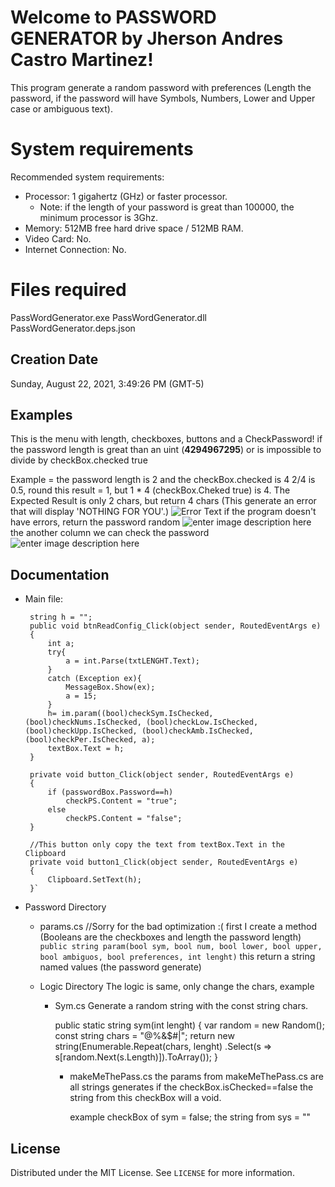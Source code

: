 # Welcome to PASSWORD GENERATOR by Jherson Andres Castro Martinez!

This program generate a random password with preferences (Length the password, if the password will have Symbols, Numbers, Lower and Upper case or ambiguous text).
 

# System requirements
Recommended system requirements:
 -   Processor: 1 gigahertz (GHz) or faster processor.	
	 - Note: if the length of your password is great than 100000, the minimum processor is 3Ghz.
 -   Memory: 512MB free hard drive space / 512MB RAM.
 -   Video Card: No.
 -   Internet Connection: No.
# Files required

PassWordGenerator.exe
PassWordGenerator.dll
PassWordGenerator.deps.json

## Creation Date

‎Sunday, ‎August ‎22, ‎2021, ‏‎3:49:26 PM (GMT-5)

## Examples
This is the menu with length, checkboxes, buttons and a CheckPassword!
if the password length is great than an uint (**4294967295**) or is impossible to divide by checkBox.checked true

Example = the password length is 2 and the checkBox.checked is 4
2/4 is 0.5, round this result = 1, but 1 * 4 (checkBox.Cheked true) is 4.
The Expected Result is only 2 chars, but return 4 chars (This generate an error that will display 'NOTHING FOR YOU'.)
![Error Text](https://lh3.googleusercontent.com/Bt1gwBas0xVsd3SQvEqRVX-7xHhoq0UeeWl9sqqhePZsYo4bqX-30JsSgdrA2InwpGf_La_qAlwMAMpPLAAEQOz3cuNCrX_X1t8lZSTHKhWEtjKpXFAl-zmQDgmkhE4P7RqVUEyeX0NY3Ba2TY_BT_HpOu-sV8YQUSmL-pxcc-k2q6GS7Bs2_v2dRU_oikzpPNaHqDgG9cn00LcMUUT108v5b9djQxdmX3uNs3C9-soLHstvkGw6w7-4sEqABwhoT0psvySJi91OVF3y9OysxR0zG2eY3Zi98zZixTX1bHkEIcKk5xrurdw7_q9iUyz4Qlw8Lk0ECQTglDfp5M1mAzz-wGZifnONm7NBQ2vbyo0dAX4X9BC_NBYaqeHBKL_bCl_olpGdRSDGND80gH55Pj-AuE7z6gDv7oO9dylmnsdSO2ySEEAaMRmbUNoFRSOP4OiRZKMX7bmq9xgDIACKotqP0eEDKKmZtxo9FpWf0PjV5KGJN6lXgqPqXJtHcNMzn5D8w_yJst9ThdsDuzi-88RE5XpQQAC0aGc04IJUfK6Qp0lZJeB8CdbAn9k7qGNDTH-_CparW_o2LMhwJ06D64FVAjOEqvTo08PenWYcZU4pvIe4enH2mhRkOkW9ijQOedUsEncldDO7y-8cZDRAy5daxC5J05agCVhvfFFXb_jnHBPTAOr-F12ynaUVd1shT_roQXSvsVlWklBdouI8Mnw=w497-h698-no)
 if the program doesn't have errors, return the password random
 ![enter image description here](https://lh3.googleusercontent.com/NEHgAVzhWEzRBt9p8bLKk-bTsgbo9KKt8fJ33C7p6SnrNkccp6UYukKK_Vx-Q46RXRGQ82OgXA6JaPkwJ795N2aJAczovF3UV8RX0pUKTu8DOV-pVNHWKdZO7wAB6Myz-sE6WZ_qSOL5T8SfKXoeSuUDZ8Y03l9yt0jVVALfrmFeWZhsjqpRSSGNvqjydeW7KlMQ_GNkzVGUCQSI30Dn2mCfVDbOEiiHLlRRa6iY7uUdMyM4RJwQTIf6GH8h7s3LZTwbu1xaVCDiyYvyKX_LRHzWtxx9IxHq54KK0yqTVSGyddigZ1Fvm2N0MXpBCyPEYltsOCrEEHPdMCig0WkR2Ievup2fH8UlN7ouhHfgEEK_0n82Py5C6bR9yMkr0cjZU8mHpGXB-DIUZfS-pGOlpADjl11Xc2H0l6lKrE3ozOUovDCuTuIjKt0ABp36E-ddGgvXwnCmjOkwgv6Q4wLPVGKaA0MJgQWMJJEx7t02fPrWv--PVBIHS7_Ed3bIaGFpQgLjE5hcpCCmWXuytmalIPgozp6USAiKrjaVLeFS788pPrgfv-5iF-kWci7mSwYBjMADwVlSrAaXZdnT0SA1IMLmo4xmlamvYTk_qdhoeDKdV68i9-0s1Y76FJJ51OCwpzteKl3G2lBmk-9gjmP3zyuMdpCO4xuDyHEQC8sQJdYSUctGWhqZ2P0HLSVx64WrNS0YD31cZ6o_-_ho4jIUcrw=w493-h700-no)
the another column we can check the password
![enter image description here](https://lh3.googleusercontent.com/P67laOY5QZynq6cC8VPcQEtpcVKTwdoi0aH7OWS_ixx6oidz6tp8uw3VAnBZlZvXo2dOnfqbDdsknm17E5Yl0YNMJ4Dw7aO2lp6dS6iHUOE4mCGxJqrUs899cmD9JYYSjSZjPRmqK_Q6R_CgdcR5_vFDfbAX7pL16maV2bIutld9Aw_5CzG2f6oihOuDfe6mACcx3DGtkGRG0drow81hjl5ilN7HXX9e5qFe4M-cuSFEvJlhXY6k9eOXz12cbAGQtgEdd_qhydfqoME4POhXuTrHsimXUO0e_zm0H9rsdH_fzq39ZW14CtDcxCZILkirhWOpTOFpfI73ZTq0pdfJfVa86CDWN2SF_vCHW7w6zzFAKtBUwwCCBKpGTfDF_zG4PBh2z7j1uPfe8DJt5PswFX4gdVWQVgRi2JkY4sSORGSnmnF9dqi-7lvU6BynItKs_sbNIJRrc8WsjLksl26KjIvPLB4VK2wGqx0vpfenXtMEGaCALX5lAwjhQeX6d1XGL8_NHMDMgvoWqLnzwoC0Zdkr_K8UiwXJpy8Lt50O7qbOdlH2OQp-X4ucfV2NnYDT_l6BtyNZqXD7_V7rV8RFEg8zLMoMFBWdZnSTUWYY_FgW-44sGiy2Fm8iekngchf-sFx_7ybfiilCZL1-7J2wKcebB_CM8Ha5gEi9fzWn0suWzlyXaH6vVhEtcjJyzEwNyUSRbuGIhkydZe0qQvhW8Pg=w476-h338-no)
## Documentation 

 - Main file: 

		string h = "";
		public void btnReadConfig_Click(object sender, RoutedEventArgs e)
		{
			int a;
			try{
				a = int.Parse(txtLENGHT.Text);
			}
			catch (Exception ex){
				MessageBox.Show(ex);
				a = 15;
			}
			h= im.param((bool)checkSym.IsChecked, (bool)checkNums.IsChecked, (bool)checkLow.IsChecked, (bool)checkUpp.IsChecked, (bool)checkAmb.IsChecked, (bool)checkPer.IsChecked, a);
			textBox.Text = h;	
		}

		private void button_Click(object sender, RoutedEventArgs e)
		{
			if (passwordBox.Password==h)			
				checkPS.Content = "true";			
			else
				checkPS.Content = "false";
		}
		
		//This button only copy the text from textBox.Text in the Clipboard
		private void button1_Click(object sender, RoutedEventArgs e)
		{
			Clipboard.SetText(h);
		}`

 - Password Directory

	 - params.cs //Sorry for the bad optimization :(
		 first I create a method (Booleans are the checkboxes and length the password length)  
	 `public string param(bool sym, bool num, bool lower, bool upper, bool ambiguos, bool preferences, int lenght)`
	 this return a string named values (the password generate)
	 

	 - Logic Directory
		The logic is same, only change the chars, example 
		 - Sym.cs
			 Generate a random string with the const string chars.
			 
			public static string sym(int lenght)
		{
				var random = new Random();
				const string chars = "@%&$#|";
				return new string(Enumerable.Repeat(chars, lenght)
				.Select(s => s[random.Next(s.Length)]).ToArray());
		}
		

			 - makeMeThePass.cs 
			 the params from makeMeThePass.cs are all strings generates 
			 if the checkBox.isChecked==false the string from this checkBox will a void. 
			 
				 example checkBox of sym = false;  the string from sys = ""
## License

Distributed under the MIT License. See  `LICENSE`  for more information.
